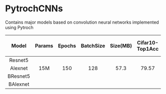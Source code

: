 # PytrochCNNs
 
Contains major models based on convolution neural networks implemented using Pytroch


| Model | Params | Epochs | BatchSize | Size(MB) | Cifar10-Top1Acc | Cifar10-Top5Acc | Cifar100-Top1Acc | Cifar100-Top5Acc |
|:--------:|:------:|:------:|:---------:|:--------:|:---------------:|:---------------:|:----------------:|:----------------:|
| Resnet5 |  |  |  |  |  |  |  |  |
| Alexnet | 15M | 150 | 128 | 57.3 | 79.57 |  | 40.24 |  |
| BResnet5 |  |  |  |  |  |  |  |  |
| BAlexnet |  |  |  |  |  |  |  |  |
